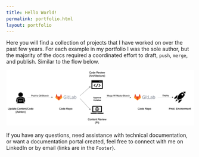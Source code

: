 ```yaml
---
title: Hello World!
permalink: portfolio.html
layout: portfolio
---
```


Here you will find a collection of projects that I have worked on over the past few years. For each example in my portfolio I was the sole author, but the majority of the docs required a coordinated effort to draft, `push`, `merge`, and publish. Similar to the flow below.

<div class="post-image-container">
    <img class="post-image" src="images/deployment.png" />
</div>

If you have any questions, need assistance with technical documentation, or want a documentation portal created, feel free to connect with me on LinkedIn or by email (links are in the `Footer`).
